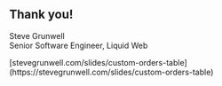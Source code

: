 ## Thank you!
<!-- .element: style="margin-bottom: 1em;" -->

Steve Grunwell<br>
Senior Software Engineer, Liquid Web

<!-- .element: class="slides-link" -->[stevegrunwell.com/slides/custom-orders-table](https://stevegrunwell.com/slides/custom-orders-table)
